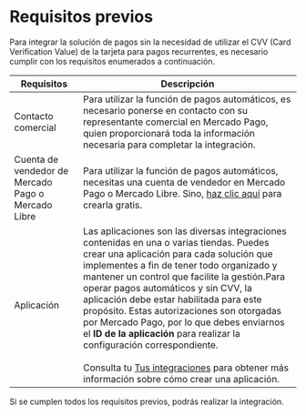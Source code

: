 # Requisitos previos

Para integrar la solución de pagos sin la necesidad de utilizar el CVV (Card Verification Value) de la tarjeta para pagos recurrentes, es necesario cumplir con los requisitos enumerados a continuación.

| Requisitos | Descripción |
| --- | --- |
| Contacto comercial | Para utilizar la función de pagos automáticos, es necesario ponerse en contacto con su representante comercial en Mercado Pago, quien proporcionará toda la información necesaria para completar la integración. |
| Cuenta de vendedor de Mercado Pago o Mercado Libre | Para utilizar la función de pagos automáticos, necesitas una cuenta de vendedor en Mercado Pago o Mercado Libre. Sino, [haz clic aquí](https://www.mercadopago[FAKER][URL][DOMAIN]/hub/registration/landing) para crearla gratis. | 
| Aplicación  | Las aplicaciones son las diversas integraciones contenidas en una o varias tiendas. Puedes crear una aplicación para cada solución que implementes a fin de tener todo organizado y mantener un control que facilite la gestión.Para operar pagos automáticos y sin CVV, la aplicación debe estar habilitada para este propósito. Estas autorizaciones son otorgadas por Mercado Pago, por lo que debes enviarnos el **ID de la aplicación** para realizar la configuración correspondiente. <br><br> Consulta tu [Tus integraciones](/developers/es/docs/checkout-bricks/additional-content/your-integrations/introduction) para obtener más información sobre cómo crear una aplicación. |

Si se cumplen todos los requisitos previos, podrás realizar la integración.